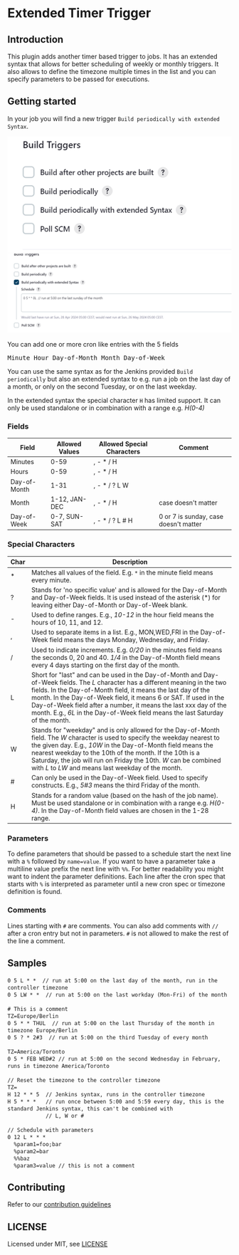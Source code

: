 # Extended Timer Trigger

## Introduction

This plugin adds another timer based trigger to jobs. It has an extended syntax that allows for better scheduling of weekly or monthly triggers. 
It also allows to define the timezone multiple times in the list and you can specify parameters to be passed for executions.

## Getting started

In your job you will find a new trigger `Build periodically with extended Syntax`. 

![See](/docs/img.png)<br/>
![Configured](/docs/configured.png)<br/>

You can add one or more cron like entries with the 5 fields
<pre>Minute Hour Day-of-Month Month Day-of-Week</pre>

You can use the same syntax as for the Jenkins provided `Build periodically` but also an extended syntax to e.g. run a job on the last 
day of a month, or only on the second Tuesday, or on the last weekday.

In the extended syntax the special character `H` has limited support. It can only be used standalone or in combination with a range e.g. *H(0-4)*

### Fields 

| Field        | Allowed Values | Allowed Special Characters | Comment                               |
|--------------|----------------|----------------------------|---------------------------------------|
| Minutes      | 0-59           | , - * / H                  |                                       |
| Hours        | 0-59           | , - * / H                  |                                       |
| Day-of-Month | 1-31           | , - * / ? L W              |                                       | 
| Month        | 1-12, JAN-DEC  | , - * / H                  | case doesn't matter                   | 
| Day-of-Week  | 0-7, SUN-SAT   | , - * / ? L # H            | 0 or 7 is sunday, case doesn't matter | 


### Special Characters

| Char  | Description                                                                                                                                                                                                                                                                                                                                                                                                                            |
|-------|----------------------------------------------------------------------------------------------------------------------------------------------------------------------------------------------------------------------------------------------------------------------------------------------------------------------------------------------------------------------------------------------------------------------------------------|
| *     | Matches all values of the field. E.g. `*` in the minute field means every minute.                                                                                                                                                                                                                                                                                                                                                      |
| ?     | Stands for 'no specific value' and is allowed for the Day-of-Month and Day-of-Week fields. It is used instead of the asterisk (*) for leaving either Day-of-Month or Day-of-Week blank.                                                                                                                                                                                                                                                |
| -     | Used to define ranges. E.g., <em>10-12</em> in the hour field means the hours of 10, 11, and 12.                                                                                                                                                                                                                                                                                                                                       |
| ,     | Used to separate items in a list. E.g., MON,WED,FRI in the Day-of-Week field means the days Monday, Wednesday, and Friday.                                                                                                                                                                                                                                                                                                             |
| /     | Used to indicate increments. E.g. <em>0/20</em> in the minutes field means the seconds 0, 20 and 40. <em>1/4</em> in the Day-of-Month field means every 4 days starting on the first day of the month.                                                                                                                                                                                                                                 |
| L     | Short for "last" and can be used in the Day-of-Month and Day-of-Week fields. The <em>L</em> character has a different meaning in the two fields. In the Day-of-Month field, it means the last day of the month. In the Day-of-Week field, it means 6 or SAT. If used in the Day-of-Week field after a number, it means the last xxx day of the month. E.g., <em>6L</em> in the Day-of-Week field means the last Saturday of the month. |
| W     | Stands for "weekday" and is only allowed for the Day-of-Month field. The <em>W</em> character is used to specify the weekday nearest to the given day. E.g., <em>10W</em> in the Day-of-Month field means the nearest weekday to the 10th of the month. If the 10th is a Saturday, the job will run on Friday the 10th. <em>W</em> can be combined with <em>L</em> to <em>LW</em> and means last weekday of the month.                 |
| #     | Can only be used in the Day-of-Week field. Used to specify constructs. E.g., <em>5#3</em> means the third Friday of the month.                                                                                                                                                                                                                                                                                                         |
| H     | Stands for a random value (based on the hash of the job name). Must be used standalone or in combination with a range e.g. *H(0-4)*. In the Day-of-Month field values are chosen in the 1-28 range.                                                                                                                                                                                                                                    |
### Parameters
To define parameters that should be passed to a schedule start the next line with a `%` followed by `name=value`.
If you want to have a parameter take a multiline value prefix the next line with `%%`. For better readability you might want to indent the parameter definitions. Each line after the cron spec that starts with `%` is interpreted as parameter until a new cron spec or timezone definition is found.

### Comments
Lines starting with `#` are comments. You can also add comments with `//` after a cron entry but not in parameters. `#` is not allowed to make the rest of the line a comment.
## Samples
```
0 5 L * *  // run at 5:00 on the last day of the month, run in the controller timezone
0 5 LW * *  // run at 5:00 on the last workday (Mon-Fri) of the month

# This is a comment
TZ=Europe/Berlin
0 5 * * THUL  // run at 5:00 on the last Thursday of the month in timezone Europe/Berlin
0 5 ? * 2#3  // run at 5:00 on the third Tuesday of every month

TZ=America/Toronto
0 5 * FEB WED#2 // run at 5:00 on the second Wednesday in February, runs in timezone America/Toronto

// Reset the timezone to the controller timezone
TZ=
H 12 * * 5  // Jenkins syntax, runs in the controller timezone
H 5 * * *   // run once between 5:00 and 5:59 every day, this is the standard Jenkins syntax, this can't be combined with
            // L, W or #

// Schedule with parameters
0 12 L * * *
  %param1=foo;bar
  %param2=bar
  %%baz
  %param3=value // this is not a comment
```

## Contributing

Refer to our [contribution guidelines](https://github.com/jenkinsci/.github/blob/master/CONTRIBUTING.md)

## LICENSE

Licensed under MIT, see [LICENSE](LICENSE.md)

